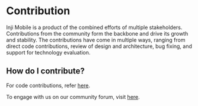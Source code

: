 # Contribution

Inji Mobile is a product of the combined efforts of multiple stakeholders. Contributions from the community form the backbone and drive its growth and stability. The contributions have come in multiple ways, ranging from direct code contributions, review of design and architecture, bug fixing, and support for technology evaluation.

## How do I contribute?

For code contributions, refer [here](code-contribution.md).

To engage with us on our community forum, visit [here](https://community.mosip.io/).


